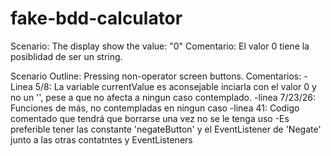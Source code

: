 # fake-bdd-calculator

Scenario: The display show the value: "0" 
Comentario: El valor 0 tiene la posiblidad de ser un string.  

Scenario Outline: Pressing non-operator screen buttons.
Comentarios: 
-Linea 5/8: La variable currentValue es aconsejable inciarla con el valor 0 y no un '', pese a que no afecta a ningun caso contemplado.
-linea 7/23/26: Funciones de más, no contempladas en ningun caso
-linea 41: Codigo comentado que tendrá que borrarse una vez no se le tenga uso
-Es preferible tener las constante 'negateButton' y el EventListener de 'Negate' junto a las otras contatntes y EventListeners
